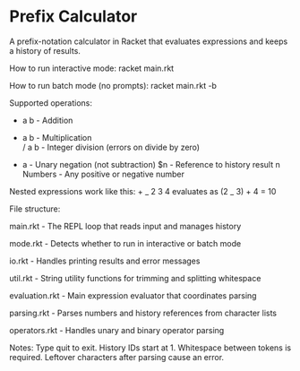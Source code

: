 # Prefix Calculator

A prefix-notation calculator in Racket that evaluates expressions and keeps a history of results.

How to run interactive mode:
racket main.rkt

How to run batch mode (no prompts):
racket main.rkt -b

Supported operations:

- a b - Addition

* a b - Multiplication  
  / a b - Integer division (errors on divide by zero)

- a - Unary negation (not subtraction)
  $n - Reference to history result n
  Numbers - Any positive or negative number

Nested expressions work like this: + _ 2 3 4 evaluates as (2 _ 3) + 4 = 10

File structure:

main.rkt - The REPL loop that reads input and manages history

mode.rkt - Detects whether to run in interactive or batch mode

io.rkt - Handles printing results and error messages

util.rkt - String utility functions for trimming and splitting whitespace

evaluation.rkt - Main expression evaluator that coordinates parsing

parsing.rkt - Parses numbers and history references from character lists

operators.rkt - Handles unary and binary operator parsing

Notes:
Type quit to exit. History IDs start at 1. Whitespace between tokens is required. Leftover characters after parsing cause an error.

